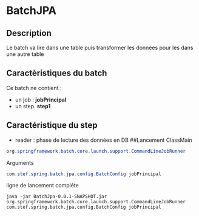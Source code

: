 # BatchJPA
## Description
Le batch va lire dans une table puis transformer les données pour les dans une autre table
## Caractèristiques du batch
Ce batch ne contient :
* un job : __jobPrincipal__
* un step. __step1__
## Caractéristique du step
* reader : phase de lecture des données en DB 
##Lancement
ClassMain
```java
org.springframework.batch.core.launch.support.CommandLineJobRunner
```
Arguments
```java
com.stef.spring.batch.jpa.config.BatchConfig jobPrincipal
```
ligne de lancement compléte
```shell
java -jar BatchJpa-0.0.1-SNAPSHOT.jar org.springframework.batch.core.launch.support.CommandLineJobRunner com.stef.spring.batch.jpa.config.BatchConfig jobPrincipal
```